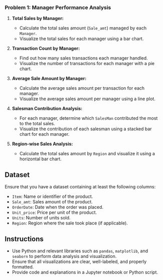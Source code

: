 ### Problem 1: Manager Performance Analysis

1. **Total Sales by Manager:**
   - Calculate the total sales amount (`Sale_amt`) managed by each `Manager`.
   - Visualize the total sales for each manager using a bar chart.

2. **Transaction Count by Manager:**
   - Find out how many sales transactions each manager handled.
   - Visualize the number of transactions for each manager with a pie chart.

3. **Average Sale Amount by Manager:**
   - Calculate the average sales amount per transaction for each manager.
   - Visualize the average sales amount per manager using a line plot.

4. **Salesman Contribution Analysis:**
   - For each manager, determine which `SalesMan` contributed the most to the total sales.
   - Visualize the contribution of each salesman using a stacked bar chart for each manager.

5. **Region-wise Sales Analysis:**
   - Calculate the total sales amount by `Region` and visualize it using a horizontal bar chart.


## Dataset

Ensure that you have a dataset containing at least the following columns:
- `Item`: Name or identifier of the product.
- `Sale_amt`: Sales amount of the product.
- `OrderDate`: Date when the order was placed.
- `Unit_price`: Price per unit of the product.
- `Units`: Number of units sold.
- `Region`: Region where the sale took place (if applicable).

## Instructions

- Use Python and relevant libraries such as `pandas`, `matplotlib`, and `seaborn` to perform data analysis and visualization.
- Ensure that all visualizations are clear, well-labeled, and properly formatted.
- Provide code and explanations in a Jupyter notebook or Python script.